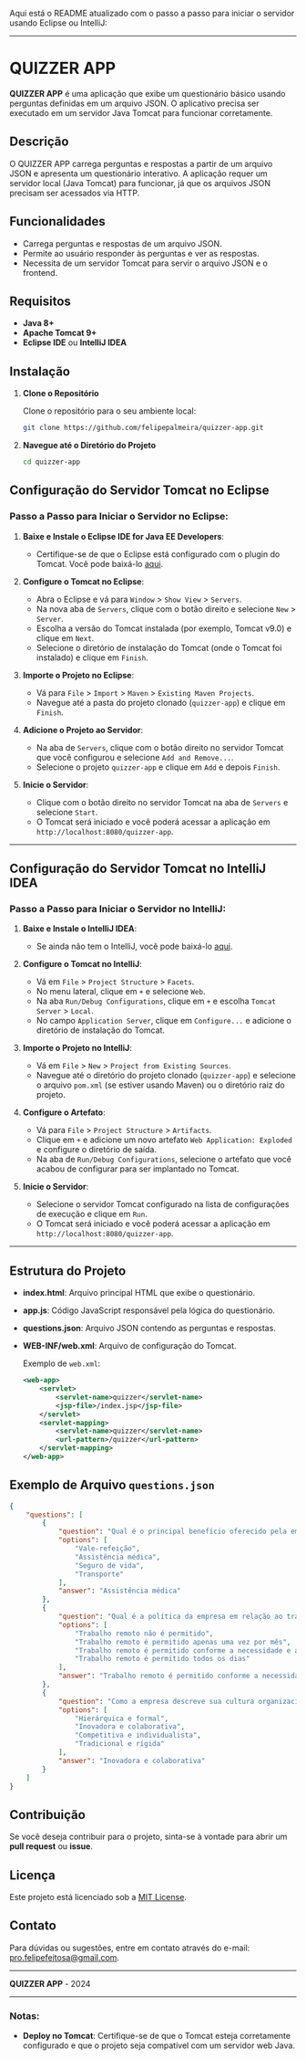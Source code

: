 Aqui está o README atualizado com o passo a passo para iniciar o servidor usando Eclipse ou IntelliJ:

---

# QUIZZER APP

**QUIZZER APP** é uma aplicação que exibe um questionário básico usando perguntas definidas em um arquivo JSON. O aplicativo precisa ser executado em um servidor Java Tomcat para funcionar corretamente.

## Descrição

O QUIZZER APP carrega perguntas e respostas a partir de um arquivo JSON e apresenta um questionário interativo. A aplicação requer um servidor local (Java Tomcat) para funcionar, já que os arquivos JSON precisam ser acessados via HTTP.

## Funcionalidades

- Carrega perguntas e respostas de um arquivo JSON.
- Permite ao usuário responder às perguntas e ver as respostas.
- Necessita de um servidor Tomcat para servir o arquivo JSON e o frontend.

## Requisitos

- **Java 8+**
- **Apache Tomcat 9+**
- **Eclipse IDE** ou **IntelliJ IDEA**

## Instalação

1. **Clone o Repositório**

   Clone o repositório para o seu ambiente local:

   ```sh
   git clone https://github.com/felipepalmeira/quizzer-app.git
   ```

2. **Navegue até o Diretório do Projeto**

   ```sh
   cd quizzer-app
   ```

## Configuração do Servidor Tomcat no Eclipse

### Passo a Passo para Iniciar o Servidor no Eclipse:

1. **Baixe e Instale o Eclipse IDE for Java EE Developers**:
   - Certifique-se de que o Eclipse está configurado com o plugin do Tomcat. Você pode baixá-lo [aqui](https://www.eclipse.org/downloads/).

2. **Configure o Tomcat no Eclipse**:
   - Abra o Eclipse e vá para `Window` > `Show View` > `Servers`.
   - Na nova aba de `Servers`, clique com o botão direito e selecione `New` > `Server`.
   - Escolha a versão do Tomcat instalada (por exemplo, Tomcat v9.0) e clique em `Next`.
   - Selecione o diretório de instalação do Tomcat (onde o Tomcat foi instalado) e clique em `Finish`.

3. **Importe o Projeto no Eclipse**:
   - Vá para `File` > `Import` > `Maven` > `Existing Maven Projects`.
   - Navegue até a pasta do projeto clonado (`quizzer-app`) e clique em `Finish`.

4. **Adicione o Projeto ao Servidor**:
   - Na aba de `Servers`, clique com o botão direito no servidor Tomcat que você configurou e selecione `Add and Remove...`.
   - Selecione o projeto `quizzer-app` e clique em `Add` e depois `Finish`.

5. **Inicie o Servidor**:
   - Clique com o botão direito no servidor Tomcat na aba de `Servers` e selecione `Start`.
   - O Tomcat será iniciado e você poderá acessar a aplicação em `http://localhost:8080/quizzer-app`.

---

## Configuração do Servidor Tomcat no IntelliJ IDEA

### Passo a Passo para Iniciar o Servidor no IntelliJ:

1. **Baixe e Instale o IntelliJ IDEA**:
   - Se ainda não tem o IntelliJ, você pode baixá-lo [aqui](https://www.jetbrains.com/idea/download/).

2. **Configure o Tomcat no IntelliJ**:
   - Vá em `File` > `Project Structure` > `Facets`.
   - No menu lateral, clique em `+` e selecione `Web`.
   - Na aba `Run/Debug Configurations`, clique em `+` e escolha `Tomcat Server` > `Local`.
   - No campo `Application Server`, clique em `Configure...` e adicione o diretório de instalação do Tomcat.

3. **Importe o Projeto no IntelliJ**:
   - Vá em `File` > `New` > `Project from Existing Sources`.
   - Navegue até o diretório do projeto clonado (`quizzer-app`) e selecione o arquivo `pom.xml` (se estiver usando Maven) ou o diretório raiz do projeto.

4. **Configure o Artefato**:
   - Vá para `File` > `Project Structure` > `Artifacts`.
   - Clique em `+` e adicione um novo artefato `Web Application: Exploded` e configure o diretório de saída.
   - Na aba de `Run/Debug Configurations`, selecione o artefato que você acabou de configurar para ser implantado no Tomcat.

5. **Inicie o Servidor**:
   - Selecione o servidor Tomcat configurado na lista de configurações de execução e clique em `Run`.
   - O Tomcat será iniciado e você poderá acessar a aplicação em `http://localhost:8080/quizzer-app`.

---

## Estrutura do Projeto

- **index.html**: Arquivo principal HTML que exibe o questionário.
- **app.js**: Código JavaScript responsável pela lógica do questionário.
- **questions.json**: Arquivo JSON contendo as perguntas e respostas.
- **WEB-INF/web.xml**: Arquivo de configuração do Tomcat.

  Exemplo de `web.xml`:

  ```xml
  <web-app>
      <servlet>
          <servlet-name>quizzer</servlet-name>
          <jsp-file>/index.jsp</jsp-file>
      </servlet>
      <servlet-mapping>
          <servlet-name>quizzer</servlet-name>
          <url-pattern>/quizzer</url-pattern>
      </servlet-mapping>
  </web-app>
  ```

## Exemplo de Arquivo `questions.json`

```json
{
    "questions": [
        {
            "question": "Qual é o principal benefício oferecido pela empresa?",
            "options": [
                "Vale-refeição",
                "Assistência médica",
                "Seguro de vida",
                "Transporte"
            ],
            "answer": "Assistência médica"
        },
        {
            "question": "Qual é a política da empresa em relação ao trabalho remoto?",
            "options": [
                "Trabalho remoto não é permitido",
                "Trabalho remoto é permitido apenas uma vez por mês",
                "Trabalho remoto é permitido conforme a necessidade e acordo com o gerente",
                "Trabalho remoto é permitido todos os dias"
            ],
            "answer": "Trabalho remoto é permitido conforme a necessidade e acordo com o gerente"
        },
        {
            "question": "Como a empresa descreve sua cultura organizacional?",
            "options": [
                "Hierárquica e formal",
                "Inovadora e colaborativa",
                "Competitiva e individualista",
                "Tradicional e rígida"
            ],
            "answer": "Inovadora e colaborativa"
        }
    ]
}
```

## Contribuição

Se você deseja contribuir para o projeto, sinta-se à vontade para abrir um **pull request** ou **issue**.

## Licença

Este projeto está licenciado sob a [MIT License](LICENSE).

## Contato

Para dúvidas ou sugestões, entre em contato através do e-mail: [pro.felipefeitosa@gmail.com](mailto:pro.felipefeitosa@gmail.com).

---

**QUIZZER APP** - 2024

--- 

### Notas:
- **Deploy no Tomcat**: Certifique-se de que o Tomcat esteja corretamente configurado e que o projeto seja compatível com um servidor web Java.
